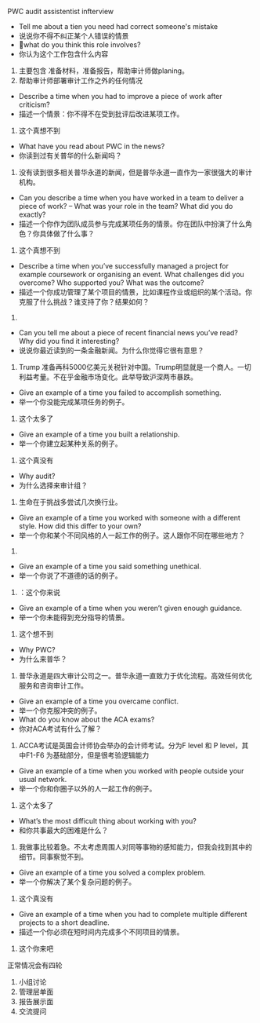 PWC audit assistentist infterview

- Tell me about a tien you need had correct someone's mistake
- 说说你不得不纠正某个人错误的情景
- what do you think this role involves?
- 你认为这个工作包含什么内容
1. 主要包含 准备材料，准备报告，帮助审计师做planing。
2. 帮助审计师部署审计工作之外的任何情况
- Describe a time when you had to improve a piece of work after criticism?
- 描述一个情景：你不得不在受到批评后改进某项工作。
1. 这个真想不到
- What have you read about PWC in the news?
- 你读到过有关普华的什么新闻吗？
1. 没有读到很多相关普华永道的新闻，但是普华永道一直作为一家很强大的审计机构。
- Can you describe a time when you have worked in a team to deliver a piece of work? – What was your role in the team? What did you do exactly?
- 描述一个你作为团队成员参与完成某项任务的情景。你在团队中扮演了什么角色？你具体做了什么事？
1. 这个真想不到
- Describe a time when you’ve successfully managed a project for example coursework or organising an event. What challenges did you overcome? Who supported you? What was the outcome?
- 描述一个你成功管理了某个项目的情景，比如课程作业或组织的某个活动。你克服了什么挑战？谁支持了你？结果如何？
1. 
- Can you tell me about a piece of recent financial news you’ve read? Why did you find it interesting?
- 说说你最近读到的一条金融新闻。为什么你觉得它很有意思？
1. Trump 准备再科5000亿美元关税针对中国。Trump明显就是一个商人。一切利益考量。不在乎金融市场变化。此举导致沪深两市暴跌。
- Give an example of a time you failed to accomplish something.
- 举一个你没能完成某项任务的例子。
1. 这个太多了
- Give an example of a time you built a relationship.
- 举一个你建立起某种关系的例子。
1. 这个真没有
- Why audit?
- 为什么选择来审计组？
1. 生命在于挑战多尝试几次换行业。
- Give an example of a time you worked with someone with a different style. How did this differ to your own?
- 举一个你和某个不同风格的人一起工作的例子。这人跟你不同在哪些地方？
1.
- Give an example of a time you said something unethical.
- 举一个你说了不道德的话的例子。
1. ：这个你来说 
- Give an example of a time when you weren’t given enough guidance.
- 举一个你未能得到充分指导的情景。
1. 这个想不到
- Why PWC?
- 为什么来普华？
1. 普华永道是四大审计公司之一。普华永道一直致力于优化流程。高效任何优化服务和咨询审计工作。
- Give an example of a time you overcame conflict.
- 举一个你克服冲突的例子。
- What do you know about the ACA exams?
- 你对ACA考试有什么了解？
1. ACCA考试是英国会计师协会举办的会计师考试。分为F level 和 P level，其中F1-F6 为基础部分，但是很考验逻辑能力
- Give an example of a time when you worked with people outside your usual network.
- 举一个你和你圈子以外的人一起工作的例子。
1. 这个太多了
- What’s the most difficult thing about working with you?
- 和你共事最大的困难是什么？
1. 我做事比较着急。不太考虑周围人对同等事物的感知能力，但我会找到其中的细节。同事察觉不到。
- Give an example of a time you solved a complex problem.
- 举一个你解决了某个复杂问题的例子。
1. 这个真没有
- Give an example of a time when you had to complete multiple different projects to a short deadline.
- 描述一个你必须在短时间内完成多个不同项目的情景。
1. 这个你来吧 


正常情况会有四轮 
1. 小组讨论
2. 管理层单面
3. 报告展示面
4. 交流提问
